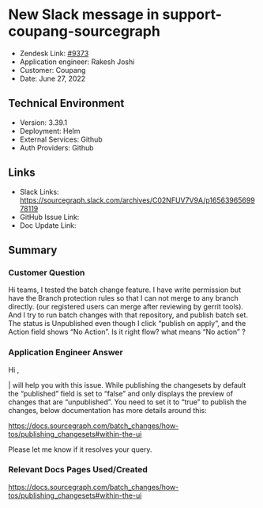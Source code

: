 # New Slack message in support-coupang-sourcegraph <!-- Ticket Title  Hint: include keywords to make it searchable -->

- Zendesk Link: [#9373](https://sourcegraph.zendesk.com/agent/tickets/9373)
- Application engineer: Rakesh Joshi
- Customer: Coupang <!-- Redact if this contains personally identifying information -->
- Date: June 27, 2022

<!-- Data populated from integration, speak to Ben Gordon or Michael Bali if not working -->
<!-- During Internal team trial, fill missing data manually (we are waiting for all data to sync) -->

## Technical Environment
- Version: ​3.39.1
- Deployment: Helm
- External Services: Github
- Auth Providers: Github


## Links
<!-- Data for application engineer manual entry -->
- Slack Links: https://sourcegraph.slack.com/archives/C02NFUV7V9A/p1656396569978119
- GitHub Issue Link:
- Doc Update Link:

## Summary
### Customer Question

Hi teams, I tested the batch change feature. I have write permission but have the Branch protection rules so that I can not merge to any branch directly. (our registered users can merge after reviewing by gerrit tools). And I try to run batch changes with that repository, and publish batch set. The status is Unpublished even though I click “publish on apply”, and the Action field shows “No Action”. Is it right flow? what means “No action” ?

### Application Engineer Answer

Hi ,

| will help you with this issue. While publishing the changesets by default the “published” field is set to “false” and only displays the preview of changes that are “unpublished”. You need to set it to “true” to publish the changes, below documentation has more details around this:

https://docs.sourcegraph.com/batch_changes/how-tos/publishing_changesets#within-the-ui 

Please let me know if it resolves your query.

### Relevant Docs Pages Used/Created

https://docs.sourcegraph.com/batch_changes/how-tos/publishing_changesets#within-the-ui 

<!-- Once complete, upload a copy to https://github.com/sourcegraph/support-tools-internal/tree/main/resolved-tickets as a .md file -->
<!-- Name the file 9373.md -->

